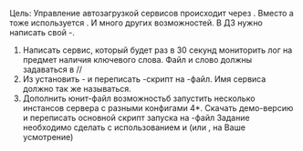 Цель: Управление автозагрузкой сервисов происходит через . Вместо а тоже используется . И много других возможностей. В ДЗ нужно написать свой -.
1. Написать сервис, который будет раз в 30 секунд мониторить лог на предмет наличия ключевого слова. Файл и слово должны задаваться в //
2. Из  установить - и переписать -скрипт на -файл. Имя сервиса должно так же называться.
3. Дополнить юнит-файл   возможностьб запустить несколько инстансов сервера с разными конфигами
4*. Скачать демо-версию   и переписать основной скрипт запуска на -файл
Задание необходимо сделать с использованием  и   (или , на Ваше усмотрение)
